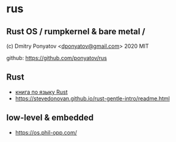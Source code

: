 #  rus
## Rust OS / rumpkernel & bare metal /

(c) Dmitry Ponyatov <<dponyatov@gmail.com>> 2020 MIT

github: https://github.com/ponyatov/rus

## Rust

* [книга по языку Rust](https://github.com/ponyatov/rus/releases/download/140420-20d8/Rust.ru.pdf)
* https://stevedonovan.github.io/rust-gentle-intro/readme.html

## low-level & embedded

* https://os.phil-opp.com/
